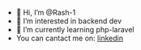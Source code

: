 - 👋 Hi, I’m @Rash-1
- 👀 I’m interested in backend dev
- 🌱 I’m currently learning php-laravel
- You can cantact me on:
<a href="www.linkedin.com/in/arash-madadi-262384236
">linkedin<a/>

<!---
Rash-1/Rash-1 is a ✨ special ✨ repository because its `README.md` (this file) appears on your GitHub profile.
You can click the Preview link to take a look at your changes.
--->
